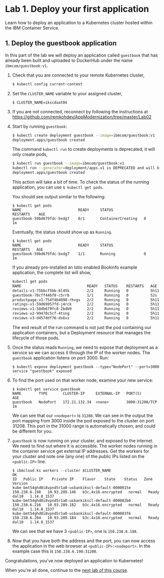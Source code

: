 # Lab 1. Deploy your first application

Learn how to deploy an application to a Kubernetes cluster hosted within
the IBM Container Service.

## 1. Deploy the guestbook application

In this part of the lab we will deploy an application called `guestbook`
that has already been built and uploaded to DockerHub under the name
`ibmcom/guestbook:v1`.

1. Check that you are connected to your remote Kubernetes cluster,

	```sh
	$ kubectl config current-context
	```

1. Set the `CLUSTER_NAME` variable to your assigned cluster,

	```
	$ CLUSTER_NAME=ikscdaat04
	```

2. If you are not connected, reconnect by following the instructions at https://github.com/remkohdev/AppModernization/tree/master/Lab02


3. Start by running `guestbook`:

	```sh
	$ kubectl create deployment guestbook --image=ibmcom/guestbook:v1
	deployment.apps/guestbook created
    ```

	The command `kubectl run` to create deployments is deprecated, it will only create pods,
    ```sh
    $ kubectl run guestbook --image=ibmcom/guestbook:v1
	kubectl run --generator=deployment/apps.v1 is DEPRECATED and will be removed in a future version. Use kubectl run --generator=run-pod/v1 or kubectl create instead.
    deployment.apps/guestbook created
    ```

    This action will take a bit of time. To check the status of the running application, you can use `$ kubectl get pods`.

    You should see output similar to the following:

    ```console
    $ kubectl get pods
    NAME                          READY     STATUS              RESTARTS    AGE
    guestbook-59bd679fdc-bxdg7    0/1       ContainerCreating   0          1m
    ```

   	Eventually, the status should show up as `Running`.

	```console
	$ kubectl get pods
	NAME                          READY     STATUS              RESTARTS   AGE
	guestbook-59bd679fdc-bxdg7    1/1       Running             0          1m
	```

	If you already pre-installed an Istio enabled Bookinfo example application, the complete list will show,

    ```sh
    kubectl get pods
	NAME                              READY   STATUS    RESTARTS   AGE
	details-v1-75bbcf5bb-6l45k        2/2     Running   0          5h11m
	guestbook-78cff44bf8-c5rrb        1/1     Running   0          52s
	productpage-v1-754f4b4898-rhvgs   2/2     Running   0          5h11m
	ratings-v1-59d69957fd-j4rck       2/2     Running   0          5h11m
	reviews-v1-58db679fc8-2bdb9       2/2     Running   0          5h11m
	reviews-v2-99478c5cf-4tsng        2/2     Running   0          5h11m
	reviews-v3-d457ddf76-ds6vz        2/2     Running   0          5h11m
	```

    The end result of the run command is not just the pod containing our application containers, but a Deployment resource that manages the lifecycle of those pods.

1. Once the status reads `Running`, we need to expose that deployment as a
   service so we can access it through the IP of the worker nodes.
   The `guestbook` application listens on port 3000.  Run:

   ```console
   $ kubectl expose deployment guestbook --type="NodePort" --port=3000
   service "guestbook" exposed
   ```

1. To find the port used on that worker node, examine your new service:

   ```console
   $ kubectl get service guestbook
   NAME        TYPE       CLUSTER-IP     EXTERNAL-IP   PORT(S)          AGE
   guestbook   NodePort   172.21.132.34  <none>        3000:31208/TCP   1m
   ```

   We can see that our `<nodeport>` is `31208`. We can see in the output the port mapping from 3000 inside 
   the pod exposed to the cluster on port 31208. This port in the 31000 range is automatically chosen, 
   and could be different for you.

1. `guestbook` is now running on your cluster, and exposed to the internet.    
    We need to find out where it is accessible. The worker nodes running in the container service get external IP addresses. Get the workers for your cluster and note one (any one) of the public IPs listed on the `<public-IP>` line.

    ```console
    $ ibmcloud ks workers --cluster $CLUSTER_NAME
    OK
    ID   Public IP    Private IP    Flavor    State    Status   Zone    Version   
	kube-bmt54ghd0i8vpnd5r1a0-usbankikscl-default-0000015e   150.238.6.198   10.93.209.146   b3c.4x16.encrypted   normal   Ready    dal10   1.14.8_1537   
	kube-bmt54ghd0i8vpnd5r1a0-usbankikscl-default-000002b0   150.238.6.216   10.93.209.182   b3c.4x16.encrypted   normal   Ready    dal10   1.14.8_1537   
	kube-bmt54ghd0i8vpnd5r1a0-usbankikscl-default-000003f6   150.238.6.204   10.93.209.184   b3c.4x16.encrypted   normal   Ready    dal10   1.14.8_1537
    ```

    We can see that we have 3 `<public-IP>`, one is `150.238.6.198`.

1. Now that you have both the address and the port, you can now access the application in the web browser
   at `<public-IP>:<nodeport>`. In the example case this is `150.238.6.198:31208`.

Congratulations, you've now deployed an application to Kubernetes!

When you're all done, continue to the
[next lab of this course](../Lab2/README.md).

